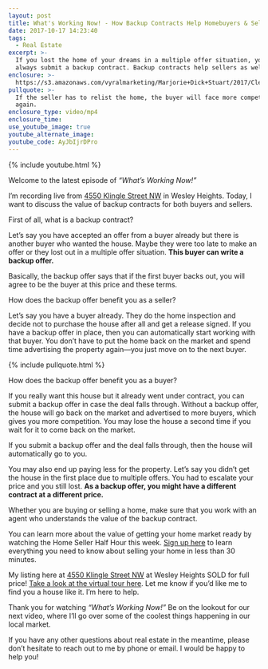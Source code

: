 ```yaml
---
layout: post
title: What's Working Now! - How Backup Contracts Help Homebuyers & Sellers
date: 2017-10-17 14:23:40
tags:
  - Real Estate
excerpt: >-
  If you lost the home of your dreams in a multiple offer situation, you can
  always submit a backup contract. Backup contracts help sellers as well.
enclosure: >-
  https://s3.amazonaws.com/vyralmarketing/Marjorie+Dick+Stuart/2017/Cleveland+Park+Real+Estate-+Backup+Contracts.mp4
pullquote: >-
  If the seller has to relist the home, the buyer will face more competition
  again.
enclosure_type: video/mp4
enclosure_time:
use_youtube_image: true
youtube_alternate_image:
youtube_code: AyJbIjrDPro
---
```



{% include youtube.html %}

Welcome to the latest episode of *“What’s Working Now!”*&nbsp;

I’m recording live from [4550 Klingle Street NW](https://www.google.com/maps/place/4550+Klingle+St+NW,+Washington,+DC+20016/@38.9313404,-77.0904095,3a,75y,185.8h,89.36t/data=!3m6!1e1!3m4!1spUUOxJ9umn0d14MaVUfEWQ!2e0!7i13312!8i6656!4m5!3m4!1s0x89b7b61d305faadb:0xea5abefb28b270f7!8m2!3d38.9311572!4d-77.0903391)&nbsp;in Wesley Heights. Today, I want to discuss the value of backup contracts for both buyers and sellers.&nbsp;

First of all, what is a backup contract?&nbsp;

Let’s say you have accepted an offer from a buyer already but there is another buyer who wanted the house. Maybe they were too late to make an offer or they lost out in a multiple offer situation. **This buyer can write a backup offer.&nbsp;**

Basically, the backup offer says that if the first buyer backs out, you will agree to be the buyer at this price and these terms.&nbsp;

How does the backup offer benefit you as a seller?&nbsp;

Let’s say you have a buyer already. They do the home inspection and decide not to purchase the house after all and get a release signed. If you have a backup offer in place, then you can automatically start working with that buyer. You don’t have to put the home back on the market and spend time advertising the property again—you just move on to the next buyer.&nbsp;

{% include pullquote.html %}

How does the backup offer benefit you as a buyer?&nbsp;

If you really want this house but it already went under contract, you can submit a backup offer in case the deal falls through. Without a backup offer, the house will go back on the market and advertised to more buyers, which gives you more competition. You may lose the house a second time if you wait for it to come back on the market.&nbsp;

If you submit a backup offer and the deal falls through, then the house will automatically go to you.&nbsp;

You may also end up paying less for the property. Let’s say you didn’t get the house in the first place due to multiple offers. You had to escalate your price and you still lost. **As a backup offer, you might have a different contract at a different price.**&nbsp;

Whether you are buying or selling a home, make sure that you work with an agent who understands the value of the backup contract.&nbsp;

You can learn more about the value of getting your home market ready by watching the Home Seller Half Hour this week. <u>Sign up here</u> to learn everything you need to know about selling your home in less than 30 minutes.&nbsp;

My listing here at [4550 Klingle Street NW](https://www.google.com/maps/place/4550+Klingle+St+NW,+Washington,+DC+20016/@38.9313404,-77.0904095,3a,75y,185.8h,89.36t/data=!3m6!1e1!3m4!1spUUOxJ9umn0d14MaVUfEWQ!2e0!7i13312!8i6656!4m5!3m4!1s0x89b7b61d305faadb:0xea5abefb28b270f7!8m2!3d38.9311572!4d-77.0903391) at Wesley Heights SOLD for full price! [Take a look at the virtual tour here](http://spws.homevisit.com/hvid/201973). Let me know if you’d like me to find you a house like it. I’m here to help.

Thank you for watching *“What’s Working Now!”* Be on the lookout for our next video, where I’ll go over some of the coolest things happening in our local market.&nbsp;

If you have any other questions about real estate in the meantime, please don’t hesitate to reach out to me by phone or email. I would be happy to help you!